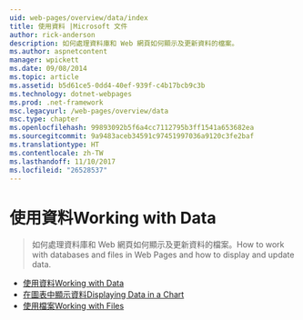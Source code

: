 ```yaml
---
uid: web-pages/overview/data/index
title: 使用資料 |Microsoft 文件
author: rick-anderson
description: 如何處理資料庫和 Web 網頁如何顯示及更新資料的檔案。
ms.author: aspnetcontent
manager: wpickett
ms.date: 09/08/2014
ms.topic: article
ms.assetid: b5d61ce5-0dd4-40ef-939f-c4b17bcb9c3b
ms.technology: dotnet-webpages
ms.prod: .net-framework
msc.legacyurl: /web-pages/overview/data
msc.type: chapter
ms.openlocfilehash: 99893092b5f6a4cc7112795b3ff1541a653682ea
ms.sourcegitcommit: 9a9483aceb34591c97451997036a9120c3fe2baf
ms.translationtype: HT
ms.contentlocale: zh-TW
ms.lasthandoff: 11/10/2017
ms.locfileid: "26528537"
---
```

<a name="working-with-data"></a><span data-ttu-id="c722e-103">使用資料</span><span class="sxs-lookup"><span data-stu-id="c722e-103">Working with Data</span></span>
====================
> <span data-ttu-id="c722e-104">如何處理資料庫和 Web 網頁如何顯示及更新資料的檔案。</span><span class="sxs-lookup"><span data-stu-id="c722e-104">How to work with databases and files in Web Pages and how to display and update data.</span></span>


- [<span data-ttu-id="c722e-105">使用資料</span><span class="sxs-lookup"><span data-stu-id="c722e-105">Working with Data</span></span>](5-working-with-data.md)
- [<span data-ttu-id="c722e-106">在圖表中顯示資料</span><span class="sxs-lookup"><span data-stu-id="c722e-106">Displaying Data in a Chart</span></span>](7-displaying-data-in-a-chart.md)
- [<span data-ttu-id="c722e-107">使用檔案</span><span class="sxs-lookup"><span data-stu-id="c722e-107">Working with Files</span></span>](working-with-files.md)
